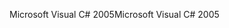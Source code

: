<span data-ttu-id="e15b4-101">Microsoft Visual C# 2005</span><span class="sxs-lookup"><span data-stu-id="e15b4-101">Microsoft Visual C# 2005</span></span>